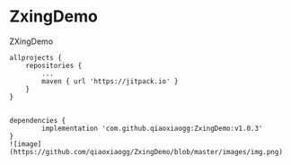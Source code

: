 # ZxingDemo
ZXingDemo  
  
	allprojects {
		repositories {
			...
			maven { url 'https://jitpack.io' }
		}
	}     
  
  
	dependencies {
	        implementation 'com.github.qiaoxiaogg:ZxingDemo:v1.0.3'
	}  
	![image](https://github.com/qiaoxiaogg/ZxingDemo/blob/master/images/img.png)  
	
	
